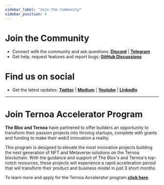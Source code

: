 ```yaml
---
sidebar_label: "Join the Community"
sidebar_position: 4
---
```

# Join the Community

  + Connect with the community and ask questions: **[Discord](https://discord.com/invite/EbqNHbZt9x)** | **[Telegram](https://t.me/ternoa)**
  + Get help, request features and report bugs: **[GitHub Discussions](https://github.com/capsule-corp-ternoa)**

 # Find us on social
 + Get the latest updates: **[Twitter](https://twitter.com/Ternoa_)** | **[Medium](https://medium.com/ternoa)** | **[Youtube](https://www.youtube.com/channel/UCUYvbtRE5HoWPz7z88V7Khw)** | **[LinkedIn](https://www.linkedin.com/company/ternoa)**

___

# Join Ternoa Accelerator Program

**The Blox and Ternoa** have partnered to offer builders an opportunity to transform their passion projects into thriving startups, complete with grants and funding to make their web3 innovation a reality.

This program is designed to elevate the most innovative projects building the next generation of NFT and Metaverse solutions on the Ternoa blockchain. With the guidance and support of The Blox's and Ternoa's top-notch resources, these projects will experience a rapid acceleration period that will transform their product and business model in just 3 short months.


To learn more and apply for the Ternoa Accelerator program **[click here](https://www.theblox.co/ternoa-the-blox-accelerator-program/)**.